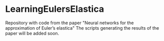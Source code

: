 # LearningEulersElastica
Repository with code from the paper "Neural networks for the approximation of Euler’s elastica"
The scripts generating the results of the paper will be added soon.
